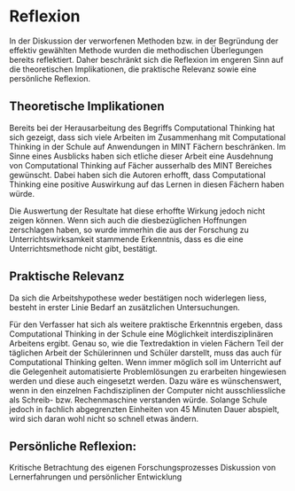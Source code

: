 # Reflexion

In der Diskussion der verworfenen Methoden bzw. in der Begründung der
effektiv gewählten Methode wurden die methodischen Überlegungen bereits
reflektiert. Daher beschränkt sich die Reflexion im engeren Sinn auf die
theoretischen Implikationen, die praktische Relevanz
sowie eine persönliche Reflexion.

## Theoretische Implikationen

Bereits bei der Herausarbeitung des Begriffs Computational Thinking hat
sich gezeigt, dass sich viele Arbeiten im Zusammenhang mit Computational
Thinking in der Schule auf Anwendungen in MINT Fächern beschränken. Im
Sinne eines Ausblicks haben sich etliche dieser Arbeit eine Ausdehnung
von Computational Thinking auf Fächer ausserhalb des MINT Bereiches
gewünscht. Dabei haben sich die Autoren erhofft, dass Computational
Thinking eine positive Auswirkung auf das Lernen in diesen Fächern haben
würde.

Die Auswertung der Resultate hat diese erhoffte Wirkung jedoch nicht
zeigen können. Wenn sich auch die diesbezüglichen Hoffnungen zerschlagen
haben, so wurde immerhin die aus der Forschung zu Unterrichtswirksamkeit
stammende Erkenntnis, dass es die eine Unterrichtsmethode nicht gibt,
bestätigt.

## Praktische Relevanz

Da sich die Arbeitshypothese weder bestätigen noch widerlegen liess,
besteht in erster Linie Bedarf an zusätzlichen Untersuchungen.

Für den Verfasser hat sich als weitere praktische Erkenntnis ergeben,
dass Computational Thinking in der Schule eine Möglichkeit
interdisziplinären Arbeitens ergibt. Genau so, wie die Textredaktion in
vielen Fächern Teil der täglichen Arbeit der Schülerinnen und Schüler
darstellt, muss das auch für Computational Thinking gelten. Wenn immer
möglich soll im Unterricht auf die Gelegenheit automatisierte
Problemlösungen zu erarbeiten hingewiesen werden und diese auch
eingesetzt werden. Dazu wäre es wünschenswert, wenn in den einzelnen
Fachdisziplinen der Computer nicht ausschliessliche als Schreib- bzw.
Rechenmaschine verstanden würde. Solange Schule jedoch in fachlich
abgegrenzten Einheiten von 45 Minuten Dauer abspielt, wird sich daran
wohl nicht so schnell etwas ändern.

## Persönliche Reflexion:

Kritische Betrachtung des eigenen Forschungsprozesses
Diskussion von Lernerfahrungen und persönlicher Entwicklung
